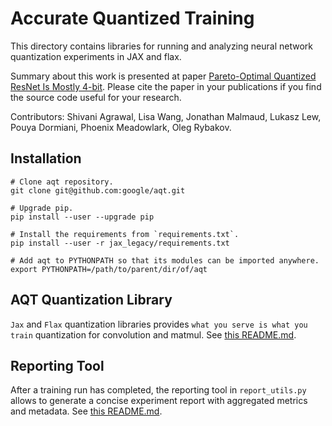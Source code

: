 # Accurate Quantized Training

This directory contains libraries for running and analyzing
neural network quantization experiments in JAX and flax.

Summary about this work is presented at paper [Pareto-Optimal Quantized ResNet Is Mostly 4-bit](https://arxiv.org/abs/2105.03536).
Please cite the paper in your publications if you find the source code useful for your research.

Contributors: Shivani Agrawal, Lisa Wang, Jonathan Malmaud, Lukasz Lew,
Pouya Dormiani, Phoenix Meadowlark, Oleg Rybakov.

## Installation
```
# Clone aqt repository.
git clone git@github.com:google/aqt.git

# Upgrade pip.
pip install --user --upgrade pip

# Install the requirements from `requirements.txt`.
pip install --user -r jax_legacy/requirements.txt

# Add aqt to PYTHONPATH so that its modules can be imported anywhere.
export PYTHONPATH=/path/to/parent/dir/of/aqt
```

## AQT Quantization Library

`Jax` and `Flax` quantization libraries provides `what you serve is what you train`
quantization for convolution and matmul. See [this README.md](./jax/README.md).

## Reporting Tool

After a training run has completed, the reporting tool in
`report_utils.py` allows to generate a concise experiment report with aggregated
metrics and metadata. See [this README.md](./utils/README.md).
